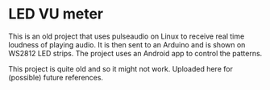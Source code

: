 # LED VU meter

This is an old project that uses pulseaudio on Linux to receive real time loudness of playing audio. It is then sent to an Arduino and is shown on WS2812 LED strips.
The project uses an Android app to control the patterns.

This project is quite old and so it might not work. Uploaded here for (possible) future references.
